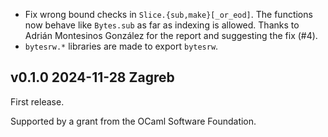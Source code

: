 
- Fix wrong bound checks in `Slice.{sub,make}[_or_eod]`. The functions
  now behave like `Bytes.sub` as far as indexing is allowed. Thanks
  to Adrián Montesinos González for the report and suggesting the fix (#4).
- `bytesrw.*` libraries are made to export `bytesrw`.

v0.1.0 2024-11-28 Zagreb
------------------------

First release.

Supported by a grant from the OCaml Software Foundation.
